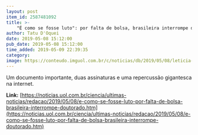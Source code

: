 ```yaml
---
layout: post
item_id: 2587481092
title: >-
    "É como se fosse luto": por falta de bolsa, brasileira interrompe doutorado
author: Tatu D'Oquei
date: 2019-05-08 15:12:00
pub_date: 2019-05-08 15:12:00
time_added: 2019-05-09 22:39:35
category: 
image: https://conteudo.imguol.com.br/c/noticias/db/2019/05/08/leticia-takahashi-pesquisadora-que-teve-que-interromper-o-doutorado-por-falta-de-bolsa-1557327991917_v2_750x421.jpg
---
```


Um documento importante, duas assinaturas e uma repercussão gigantesca na internet.

**Link:** [https://noticias.uol.com.br/ciencia/ultimas-noticias/redacao/2019/05/08/e-como-se-fosse-luto-por-falta-de-bolsa-brasileira-interrompe-doutorado.htm](https://noticias.uol.com.br/ciencia/ultimas-noticias/redacao/2019/05/08/e-como-se-fosse-luto-por-falta-de-bolsa-brasileira-interrompe-doutorado.htm)

